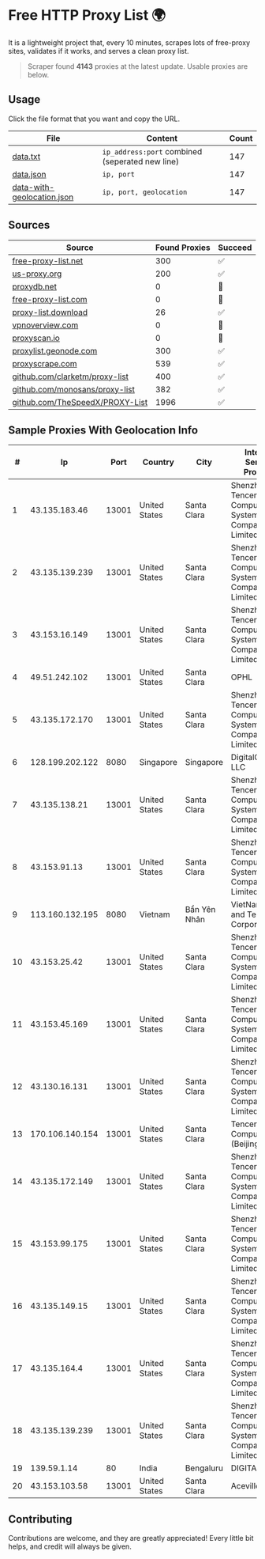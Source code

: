 
# Free HTTP Proxy List 🌍

It is a lightweight project that, every 10 minutes, scrapes lots of free-proxy sites, validates if it works, and serves a clean proxy list.


> Scraper found **4143** proxies at the latest update. Usable proxies are below.

## Usage

Click the file format that you want and copy the URL.


|File|Content|Count|
|----|-------|-----|
|[data.txt](https://raw.githubusercontent.com/themiralay/Proxy-List-World/master/data.txt)|`ip_address:port` combined (seperated new line)|147|
|[data.json](https://raw.githubusercontent.com/themiralay/Proxy-List-World/master/data.json)|`ip, port`|147|
|[data-with-geolocation.json](https://raw.githubusercontent.com/themiralay/Proxy-List-World/master/data-with-geolocation.json)|`ip, port, geolocation`|147|

## Sources

|Source|Found Proxies|Succeed|
|------|-------------|-------|
|[free-proxy-list.net](https://free-proxy-list.net)|300|✅|
|[us-proxy.org](https://www.us-proxy.org)|200|✅|
|[proxydb.net](http://proxydb.net)|0|🚫|
|[free-proxy-list.com](https://free-proxy-list.com/?page=&port=&type%5B%5D=http&type%5B%5D=https&up_time=0&search=Search)|0|🚫|
|[proxy-list.download](https://www.proxy-list.download/HTTP)|26|✅|
|[vpnoverview.com](https://vpnoverview.com/privacy/anonymous-browsing/free-proxy-servers)|0|🚫|
|[proxyscan.io](https://www.proxyscan.io)|0|🚫|
|[proxylist.geonode.com](https://proxylist.geonode.com/api/proxy-list?limit=300&page=1&sort_by=lastChecked&sort_type=desc&protocols=http,https)|300|✅|
|[proxyscrape.com](https://api.proxyscrape.com/v2/?request=displayproxies&protocol=http&timeout=10000&country=all&ssl=all&anonymity=all)|539|✅|
|[github.com/clarketm/proxy-list](https://raw.githubusercontent.com/clarketm/proxy-list/master/proxy-list-raw.txt)|400|✅|
|[github.com/monosans/proxy-list](https://raw.githubusercontent.com/monosans/proxy-list/main/proxies/http.txt)|382|✅|
|[github.com/TheSpeedX/PROXY-List](https://raw.githubusercontent.com/TheSpeedX/PROXY-List/master/http.txt)|1996|✅|


## Sample Proxies With Geolocation Info

|#|Ip|Port|Country|City|Internet Service Provider|
|-|--|----|-------|----|-------------------------|
|1|43.135.183.46|13001|United States|Santa Clara|Shenzhen Tencent Computer Systems Company Limited|
|2|43.135.139.239|13001|United States|Santa Clara|Shenzhen Tencent Computer Systems Company Limited|
|3|43.153.16.149|13001|United States|Santa Clara|Shenzhen Tencent Computer Systems Company Limited|
|4|49.51.242.102|13001|United States|Santa Clara|OPHL|
|5|43.135.172.170|13001|United States|Santa Clara|Shenzhen Tencent Computer Systems Company Limited|
|6|128.199.202.122|8080|Singapore|Singapore|DigitalOcean, LLC|
|7|43.135.138.21|13001|United States|Santa Clara|Shenzhen Tencent Computer Systems Company Limited|
|8|43.153.91.13|13001|United States|Santa Clara|Shenzhen Tencent Computer Systems Company Limited|
|9|113.160.132.195|8080|Vietnam|Bẩn Yên Nhân|VietNam Post and Telecom Corporation|
|10|43.153.25.42|13001|United States|Santa Clara|Shenzhen Tencent Computer Systems Company Limited|
|11|43.153.45.169|13001|United States|Santa Clara|Shenzhen Tencent Computer Systems Company Limited|
|12|43.130.16.131|13001|United States|Santa Clara|Shenzhen Tencent Computer Systems Company Limited|
|13|170.106.140.154|13001|United States|Santa Clara|Tencent Cloud Computing (Beijing) Co|
|14|43.135.172.149|13001|United States|Santa Clara|Shenzhen Tencent Computer Systems Company Limited|
|15|43.153.99.175|13001|United States|Santa Clara|Shenzhen Tencent Computer Systems Company Limited|
|16|43.135.149.15|13001|United States|Santa Clara|Shenzhen Tencent Computer Systems Company Limited|
|17|43.135.164.4|13001|United States|Santa Clara|Shenzhen Tencent Computer Systems Company Limited|
|18|43.135.139.239|13001|United States|Santa Clara|Shenzhen Tencent Computer Systems Company Limited|
|19|139.59.1.14|80|India|Bengaluru|DIGITALOCEAN|
|20|43.153.103.58|13001|United States|Santa Clara|Aceville Pte.ltd|



## Contributing

Contributions are welcome, and they are greatly appreciated! Every
little bit helps, and credit will always be given.

